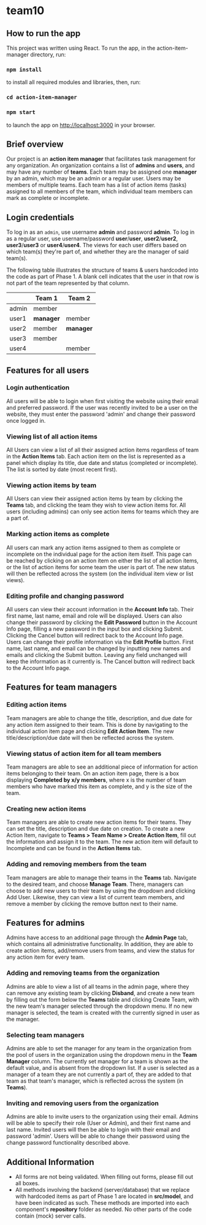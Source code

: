 # team10


## How to run the app

This project was written using React. To run the app, in the action-item-manager directory, run:

### `npm install`

to install all required modules and libraries, then, run:

### `cd action-item-manager`
### `npm start`

to launch the app on [http://localhost:3000](http://localhost:3000) in your browser.

## Brief overview

Our project is an **action item manager** that facilitates task management for any organization. An organization 
contains a list of **admins** and **users**, and may have any number of **teams**. Each team may be assigned one **manager**
by an admin, which may be an admin or a regular user. Users may be members of multiple teams. Each team has
a list of action items (tasks) assigned to all members of the team, which individual team members can
mark as complete or incomplete.

## Login credentials

To log in as an `admin`, use username **admin** and password **admin**. To log in as a regular user, use
username/password **user**/**user**, **user2**/**user2**, **user3**/**user3** or **user4**/**user4**. The views
for each user differs based on which team(s) they're part of, and whether they are the manager of said team(s).

The following table illustrates the structure of teams & users hardcoded into the code as part of Phase 1.
A blank cell indicates that the user in that row is not part of the team represented by that column.

&nbsp; | Team 1 | Team 2
--- | --- | ---
admin | member | &nbsp;
user1 | **manager** | member
user2 | member | **manager**
user3 | member | &nbsp;
user4 | &nbsp; | member

## Features for all users

### Login authentication
All users will be able to login when first visiting the website using their email and preferred password. If the user was recently invited to be a user on the website, they must enter the password 'admin' and change their password once logged in.

### Viewing list of all action items

All Users can view a list of all their assigned action items regardless of team in the **Action Items** tab.
Each action item on the list is represented as a panel which display its title, due date and status
(completed or incomplete). The list is sorted by date (most recent first).

### Viewing action items by team

All Users can view their assigned action items by team by clicking the **Teams** tab, and clicking the team
they wish to view action items for. All users (including admins) can only see action items for 
teams which they are a part of.

### Marking action items as complete

All users can mark any action items assigned to them as complete or incomplete on the individual page for
the action item itself. This page can be reached by clicking on an action item on either the list of all
action items, or the list of action items for some team the user is part of. The new status will then be reflected
across the system (on the individual item view or list views).

### Editing profile and changing password
All users can view their account information in the **Account Info** tab. Their first name, last name, email and role will be displayed.
Users can also change their password by clicking the **Edit Password** button in the Account Info page, filling a new password in the
input box and clicking Submit. Clicking the Cancel button will redirect back to the Account Info page. Users can change their profile
information via the **Edit Profile** button. First name, last name, and email can be changed by inputting new names and emails and clicking
the Submit button. Leaving any field unchanged will keep the information as it currently is. The Cancel button will redirect back to
the Account Info page.

## Features for team managers

### Editing action items

Team managers are able to change the title, description, and due date for any action item assigned to their
team. This is done by navigating to the individual action item page and clicking **Edit Action Item**. The new 
title/description/due date will then be reflected across the system.

### Viewing status of action item for all team members

Team managers are able to see an additional piece of information for action items belonging to their team. On
an action item page, there is a box displaying **Completed by x/y members**, where x is the number of team members
who have marked this item as complete, and y is the size of the team. 

### Creating new action items

Team managers are able to create new action items for their teams. They can set the title, description and due date on 
creation. To create a new Action Item, navigate to **Teams > Team Name > Create Action Item**, fill out the information and assign 
it to the team. The new action item will default to Incomplete and can be found in the **Action Items** tab.

### Adding and removing members from the team

Team managers are able to manage their teams in the **Teams** tab. Navigate to the desired team, and choose **Manage Team**.
There, managers can choose to add new users to their team by using the dropdown and clicking Add User. Likewise, 
they can view a list of current team members, and remove a member by clicking the remove button next to their name.

## Features for admins

Admins have access to an additional page through the **Admin Page** tab, which contains all administrative functionality.
In addition, they are able to create action items, add/remove users from teams, and view the status for any action item for
every team. 

### Adding and removing teams from the organization

Admins are able to view a list of all teams in the admin page, where they can remove any existing team by clicking **Disband**,
and create a new team by filling out the form below the **Teams** table and clicking Create Team, with the new team's manager selected through the dropdown menu. If no new manager is selected, the team is created with the currently signed in user as
the manager.

### Selecting team managers

Admins are able to set the manager for any team in the organization from the pool of users in the organization using the dropdown menu in the **Team Manager** column. The currently set manager for a team is shown as the default value, and is absent from the dropdown list. If a user is selected as a manager of a team they are not currently a part of, they are added to that team as that
team's manager, which is reflected across the system (in **Teams**).

### Inviting and removing users from the organization
Admins are able to invite users to the organization using their email. Admins will be able to specify their role (User or Admin), and their first name and last name.
Invited users will then be able to login with their email and password 'admin'. Users will be able to change their password using the change password functionality described above.

## Additional Information
- All forms are not being validated. When filling out forms, please fill out all boxes.
- All methods involving the backend (server/database) that we replace with hardcoded items as part of Phase 1 are located in
 **src/model**, and have been indicated as such. These methods are imported into each component's **repository** folder as needed.
 No other parts of the code contain (mock) server calls.
